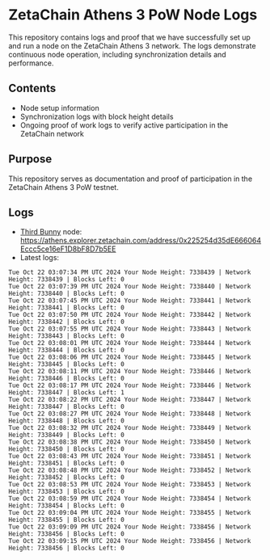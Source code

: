 # ZetaChain Athens 3 PoW Node Logs
This repository contains logs and proof that we have successfully set up and run a node on the ZetaChain Athens 3 network. The logs demonstrate continuous node operation, including synchronization details and performance.

## Contents
- Node setup information
- Synchronization logs with block height details
- Ongoing proof of work logs to verify active participation in the ZetaChain network

## Purpose
This repository serves as documentation and proof of participation in the ZetaChain Athens 3 PoW testnet.

## Logs

- [Third Bunny](https://thirdbunny.xyz/) node: https://athens.explorer.zetachain.com/address/0x225254d35dE666064Eccc5ce16eF1D8bF8D7b5EE
- Latest logs:
```
Tue Oct 22 03:07:34 PM UTC 2024 Your Node Height: 7338439 | Network Height: 7338439 | Blocks Left: 0
Tue Oct 22 03:07:39 PM UTC 2024 Your Node Height: 7338440 | Network Height: 7338440 | Blocks Left: 0
Tue Oct 22 03:07:45 PM UTC 2024 Your Node Height: 7338441 | Network Height: 7338441 | Blocks Left: 0
Tue Oct 22 03:07:50 PM UTC 2024 Your Node Height: 7338442 | Network Height: 7338442 | Blocks Left: 0
Tue Oct 22 03:07:55 PM UTC 2024 Your Node Height: 7338443 | Network Height: 7338443 | Blocks Left: 0
Tue Oct 22 03:08:01 PM UTC 2024 Your Node Height: 7338444 | Network Height: 7338444 | Blocks Left: 0
Tue Oct 22 03:08:06 PM UTC 2024 Your Node Height: 7338445 | Network Height: 7338445 | Blocks Left: 0
Tue Oct 22 03:08:11 PM UTC 2024 Your Node Height: 7338446 | Network Height: 7338446 | Blocks Left: 0
Tue Oct 22 03:08:17 PM UTC 2024 Your Node Height: 7338446 | Network Height: 7338447 | Blocks Left: 1
Tue Oct 22 03:08:22 PM UTC 2024 Your Node Height: 7338447 | Network Height: 7338447 | Blocks Left: 0
Tue Oct 22 03:08:27 PM UTC 2024 Your Node Height: 7338448 | Network Height: 7338448 | Blocks Left: 0
Tue Oct 22 03:08:32 PM UTC 2024 Your Node Height: 7338449 | Network Height: 7338449 | Blocks Left: 0
Tue Oct 22 03:08:38 PM UTC 2024 Your Node Height: 7338450 | Network Height: 7338450 | Blocks Left: 0
Tue Oct 22 03:08:43 PM UTC 2024 Your Node Height: 7338451 | Network Height: 7338451 | Blocks Left: 0
Tue Oct 22 03:08:48 PM UTC 2024 Your Node Height: 7338452 | Network Height: 7338452 | Blocks Left: 0
Tue Oct 22 03:08:53 PM UTC 2024 Your Node Height: 7338453 | Network Height: 7338453 | Blocks Left: 0
Tue Oct 22 03:08:59 PM UTC 2024 Your Node Height: 7338454 | Network Height: 7338454 | Blocks Left: 0
Tue Oct 22 03:09:04 PM UTC 2024 Your Node Height: 7338455 | Network Height: 7338455 | Blocks Left: 0
Tue Oct 22 03:09:09 PM UTC 2024 Your Node Height: 7338456 | Network Height: 7338456 | Blocks Left: 0
Tue Oct 22 03:09:15 PM UTC 2024 Your Node Height: 7338456 | Network Height: 7338456 | Blocks Left: 0
```
